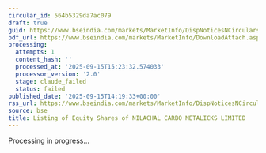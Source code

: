 ```yaml
---
circular_id: 564b5329da7ac079
draft: true
guid: https://www.bseindia.com/markets/MarketInfo/DispNoticesNCirculars.aspx?Noticeid={838BB958-9180-4A09-8662-8A1BC8ECD22A}&noticeno=20250915-66&dt=09/15/2025&icount=66&totcount=66&flag=0
pdf_url: https://www.bseindia.com/markets/MarketInfo/DownloadAttach.aspx?id=20250915-66&attachedId=c509a793-a82c-44d2-ab8d-12f0dc7887dc
processing:
  attempts: 1
  content_hash: ''
  processed_at: '2025-09-15T15:23:32.574033'
  processor_version: '2.0'
  stage: claude_failed
  status: failed
published_date: '2025-09-15T14:19:33+00:00'
rss_url: https://www.bseindia.com/markets/MarketInfo/DispNoticesNCirculars.aspx?Noticeid={838BB958-9180-4A09-8662-8A1BC8ECD22A}&noticeno=20250915-66&dt=09/15/2025&icount=66&totcount=66&flag=0
source: bse
title: Listing of Equity Shares of NILACHAL CARBO METALICKS LIMITED
---
```


Processing in progress...